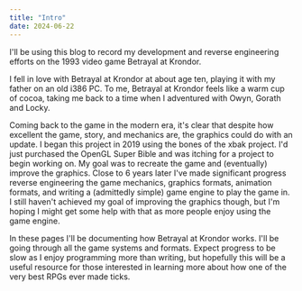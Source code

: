 ```yaml
---
title: "Intro"
date: 2024-06-22
---
```


I'll be using this blog to record my development and reverse engineering efforts on the 1993 video game Betrayal at Krondor.

I fell in love with Betrayal at Krondor at about age ten, playing it with my father on an old i386 PC. To me, Betrayal at Krondor feels like a warm cup of cocoa, taking me back to a time when I adventured with Owyn, Gorath and Locky.

Coming back to the game in the modern era, it's clear that despite how excellent the game, story, and mechanics are, the graphics could do with an update. I began this project in 2019 using the bones of the xbak project. I'd just purchased the OpenGL Super Bible and was itching for a project to begin working on. My goal was to recreate the game and (eventually) improve the graphics. Close to 6 years later I've made significant progress reverse engineering the game mechanics, graphics formats, animation formats, and writing a (admittedly simple) game engine to play the game in. I still haven't achieved my goal of improving the graphics though, but I'm hoping I might get some help with that as more people enjoy using the game engine.

In these pages I'll be documenting how Betrayal at Krondor works. I'll be going through all the game systems and formats. Expect progress to be slow as I enjoy programming more than writing, but hopefully this will be a useful resource for those interested in learning more about how one of the very best RPGs ever made ticks.

